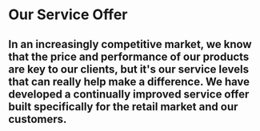 # Our Service Offer

## In an increasingly competitive market, we know that the price and performance of our products are key to our clients, but it's our service levels that can really help make a difference. We have developed a continually improved service offer built specifically for the retail market and our customers.
